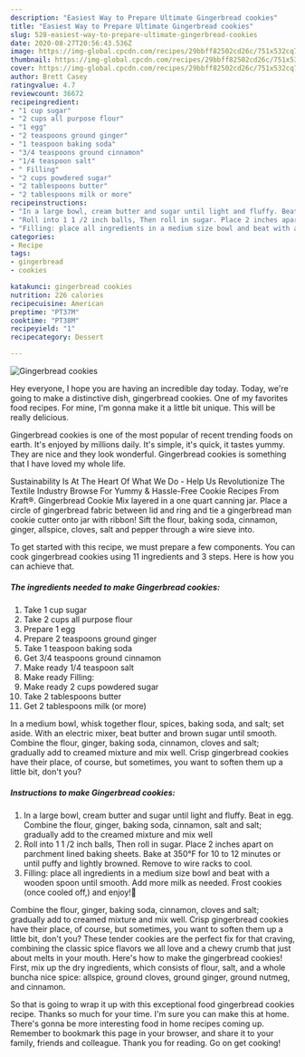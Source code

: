 ```yaml
---
description: "Easiest Way to Prepare Ultimate Gingerbread cookies"
title: "Easiest Way to Prepare Ultimate Gingerbread cookies"
slug: 528-easiest-way-to-prepare-ultimate-gingerbread-cookies
date: 2020-08-27T20:56:43.536Z
image: https://img-global.cpcdn.com/recipes/29bbff82502cd26c/751x532cq70/gingerbread-cookies-recipe-main-photo.jpg
thumbnail: https://img-global.cpcdn.com/recipes/29bbff82502cd26c/751x532cq70/gingerbread-cookies-recipe-main-photo.jpg
cover: https://img-global.cpcdn.com/recipes/29bbff82502cd26c/751x532cq70/gingerbread-cookies-recipe-main-photo.jpg
author: Brett Casey
ratingvalue: 4.7
reviewcount: 36672
recipeingredient:
- "1 cup sugar"
- "2 cups all purpose flour"
- "1 egg"
- "2 teaspoons ground ginger"
- "1 teaspoon baking soda"
- "3/4 teaspoons ground cinnamon"
- "1/4 teaspoon salt"
- " Filling"
- "2 cups powdered sugar"
- "2 tablespoons butter"
- "2 tablespoons milk or more"
recipeinstructions:
- "In a large bowl, cream butter and sugar until light and fluffy. Beat in egg. Combine the flour, ginger, baking soda, cinnamon, salt and salt; gradually add to the creamed mixture and mix well"
- "Roll into 1 1 /2 inch balls, Then roll in sugar. Place 2 inches apart on parchment lined baking sheets. Bake at 350°F for 10 to 12 minutes or until puffy and lightly browned. Remove to wire racks to cool."
- "Filling: place all ingredients in a medium size bowl and beat with a wooden spoon until smooth. Add more milk as needed. Frost cookies (once cooled off,) and enjoy!🙂"
categories:
- Recipe
tags:
- gingerbread
- cookies

katakunci: gingerbread cookies 
nutrition: 226 calories
recipecuisine: American
preptime: "PT37M"
cooktime: "PT38M"
recipeyield: "1"
recipecategory: Dessert

---
```



![Gingerbread cookies](https://img-global.cpcdn.com/recipes/29bbff82502cd26c/751x532cq70/gingerbread-cookies-recipe-main-photo.jpg)

Hey everyone, I hope you are having an incredible day today. Today, we're going to make a distinctive dish, gingerbread cookies. One of my favorites food recipes. For mine, I'm gonna make it a little bit unique. This will be really delicious.

Gingerbread cookies is one of the most popular of recent trending foods on earth. It's enjoyed by millions daily. It's simple, it's quick, it tastes yummy. They are nice and they look wonderful. Gingerbread cookies is something that I have loved my whole life.

Sustainability Is At The Heart Of What We Do - Help Us Revolutionize The Textile Industry Browse For Yummy &amp; Hassle-Free Cookie Recipes From Kraft®. Gingerbread Cookie Mix layered in a one quart canning jar. Place a circle of gingerbread fabric between lid and ring and tie a gingerbread man cookie cutter onto jar with ribbon! Sift the flour, baking soda, cinnamon, ginger, allspice, cloves, salt and pepper through a wire sieve into.


To get started with this recipe, we must prepare a few components. You can cook gingerbread cookies using 11 ingredients and 3 steps. Here is how you can achieve that.

<!--inarticleads1-->

##### The ingredients needed to make Gingerbread cookies:

1. Take 1 cup sugar
1. Take 2 cups all purpose flour
1. Prepare 1 egg
1. Prepare 2 teaspoons ground ginger
1. Take 1 teaspoon baking soda
1. Get 3/4 teaspoons ground cinnamon
1. Make ready 1/4 teaspoon salt
1. Make ready  Filling:
1. Make ready 2 cups powdered sugar
1. Take 2 tablespoons butter
1. Get 2 tablespoons milk (or more)


In a medium bowl, whisk together flour, spices, baking soda, and salt; set aside. With an electric mixer, beat butter and brown sugar until smooth. Combine the flour, ginger, baking soda, cinnamon, cloves and salt; gradually add to creamed mixture and mix well. Crisp gingerbread cookies have their place, of course, but sometimes, you want to soften them up a little bit, don&#39;t you? 

<!--inarticleads2-->

##### Instructions to make Gingerbread cookies:

1. In a large bowl, cream butter and sugar until light and fluffy. Beat in egg. Combine the flour, ginger, baking soda, cinnamon, salt and salt; gradually add to the creamed mixture and mix well
1. Roll into 1 1 /2 inch balls, Then roll in sugar. Place 2 inches apart on parchment lined baking sheets. Bake at 350°F for 10 to 12 minutes or until puffy and lightly browned. Remove to wire racks to cool.
1. Filling: place all ingredients in a medium size bowl and beat with a wooden spoon until smooth. Add more milk as needed. Frost cookies (once cooled off,) and enjoy!🙂


Combine the flour, ginger, baking soda, cinnamon, cloves and salt; gradually add to creamed mixture and mix well. Crisp gingerbread cookies have their place, of course, but sometimes, you want to soften them up a little bit, don&#39;t you? These tender cookies are the perfect fix for that craving, combining the classic spice flavors we all love and a chewy crumb that just about melts in your mouth. Here&#39;s how to make the gingerbread cookies! First, mix up the dry ingredients, which consists of flour, salt, and a whole buncha nice spice: allspice, ground cloves, ground ginger, ground nutmeg, and cinnamon. 

So that is going to wrap it up with this exceptional food gingerbread cookies recipe. Thanks so much for your time. I'm sure you can make this at home. There's gonna be more interesting food in home recipes coming up. Remember to bookmark this page in your browser, and share it to your family, friends and colleague. Thank you for reading. Go on get cooking!
